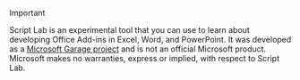 > [!IMPORTANT]
> Script Lab is an experimental tool that you can use to learn about developing Office Add-ins in Excel, Word, and PowerPoint. It was developed as a [Microsoft Garage project](https://www.microsoft.com/garage/about/) and is not an official Microsoft product. Microsoft makes no warranties, express or implied, with respect to Script Lab.
